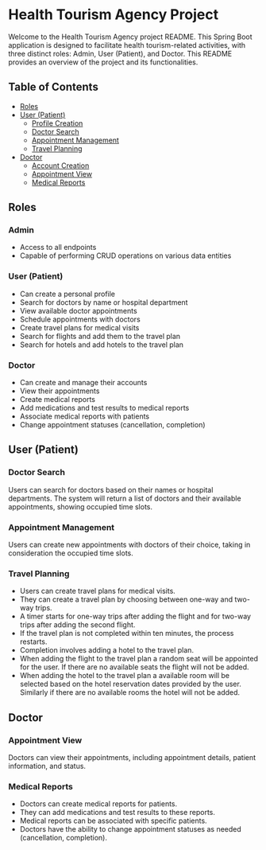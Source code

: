 # Health Tourism Agency Project

Welcome to the Health Tourism Agency project README. This Spring Boot application is designed to facilitate health tourism-related activities, with three distinct roles: Admin, User (Patient), and Doctor. This README provides an overview of the project and its functionalities.

## Table of Contents
- [Roles](#roles)
- [User (Patient)](#user-patient)
  - [Profile Creation](#profile-creation)
  - [Doctor Search](#doctor-search)
  - [Appointment Management](#appointment-management)
  - [Travel Planning](#travel-planning)
- [Doctor](#doctor)
  - [Account Creation](#account-creation)
  - [Appointment View](#appointment-view)
  - [Medical Reports](#medical-reports)

## Roles

### Admin
- Access to all endpoints
- Capable of performing CRUD operations on various data entities

### User (Patient)
- Can create a personal profile
- Search for doctors by name or hospital department
- View available doctor appointments
- Schedule appointments with doctors
- Create travel plans for medical visits
- Search for flights and add them to the travel plan
- Search for hotels and add hotels to the travel plan

### Doctor
- Can create and manage their accounts
- View their appointments
- Create medical reports
- Add medications and test results to medical reports
- Associate medical reports with patients
- Change appointment statuses (cancellation, completion)

## User (Patient)

### Doctor Search
Users can search for doctors based on their names or hospital departments. The system will return a list of doctors and their available appointments, showing occupied time slots.

### Appointment Management
Users can create new appointments with doctors of their choice, taking in consideration the occupied time slots.

### Travel Planning
- Users can create travel plans for medical visits.
- They can create a travel plan by choosing between one-way and two-way trips.
- A timer starts for one-way trips after adding the flight and for two-way trips after adding the second flight.
- If the travel plan is not completed within ten minutes, the process restarts.
- Completion involves adding a hotel to the travel plan.
- When adding the flight to the travel plan a random seat will be appointed for the user. If there are no available seats the flight will not be added.
- When adding the hotel to the travel plan a available room will be selected based on the hotel reservation dates provided by the user. Similarly if there are no available rooms the hotel will not be added.

## Doctor

### Appointment View
Doctors can view their appointments, including appointment details, patient information, and status.

### Medical Reports
- Doctors can create medical reports for patients.
- They can add medications and test results to these reports.
- Medical reports can be associated with specific patients.
- Doctors have the ability to change appointment statuses as needed (cancellation, completion).
